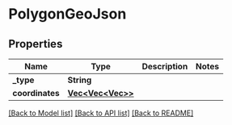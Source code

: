 # PolygonGeoJson

## Properties
Name | Type | Description | Notes
------------ | ------------- | ------------- | -------------
**_type** | **String** |  | 
**coordinates** | [**Vec<Vec<Vec<f64>>>**](array.md) |  | 

[[Back to Model list]](../README.md#documentation-for-models) [[Back to API list]](../README.md#documentation-for-api-endpoints) [[Back to README]](../README.md)


